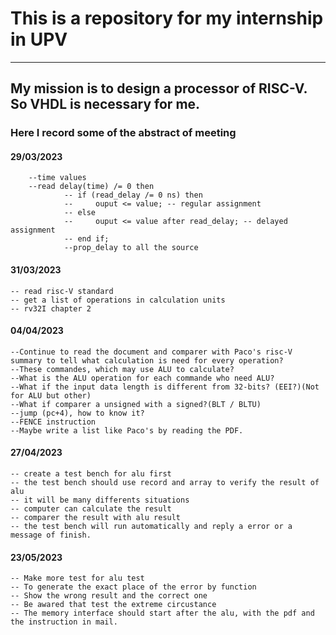 # This is a repository for my internship in UPV
---
## My mission is to design a processor of RISC-V. So VHDL is necessary for me.


### Here I record some of the abstract of meeting

#### 29/03/2023 
		--time values
		--read delay(time) /= 0 then
				-- if (read_delay /= 0 ns) then
				--     ouput <= value; -- regular assignment
				-- else
				--     ouput <= value after read_delay; -- delayed assignment
				-- end if;
				--prop_delay to all the source

#### 31/03/2023
	-- read risc-V standard
	-- get a list of operations in calculation units
	-- rv32I chapter 2
#### 04/04/2023
	--Continue to read the document and comparer with Paco's risc-V summary to tell what calculation is need for every operation? 
	--These commandes, which may use ALU to calculate?
	--What is the ALU operation for each commande who need ALU?
	--What if the input data length is different from 32-bits? (EEI?)(Not for ALU but other)
	--What if comparer a unsigned with a signed?(BLT / BLTU)
	--jump (pc+4), how to know it? 
	--FENCE instruction
	--Maybe write a list like Paco's by reading the PDF.
#### 27/04/2023
	-- create a test bench for alu first
	-- the test bench should use record and array to verify the result of alu
	-- it will be many differents situations
	-- computer can calculate the result
	-- comparer the result with alu result 
	-- the test bench will run automatically and reply a error or a message of finish.	
#### 23/05/2023
	-- Make more test for alu test
	-- To generate the exact place of the error by function
	-- Show the wrong result and the correct one
	-- Be awared that test the extreme circustance
	-- The memory interface should start after the alu, with the pdf and the instruction in mail.